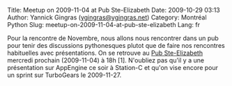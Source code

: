 Title: Meetup on 2009-11-04 at Pub Ste-Elizabeth
Date: 2009-10-29 03:13
Author: Yannick Gingras (ygingras@ygingras.net)
Category: Montréal Python
Slug: meetup-on-2009-11-04-at-pub-ste-elizabeth
Lang: fr

Pour la rencontre de Novembre, nous allons nous rencontrer dans un pub
pour tenir des discussions pythonesques plutot que de faire nos
rencontres habituelles avec présentations. On se retrouve au [Pub
Ste-Elizabeth][] mercredi prochain (2009-11-04) à 18h [1]. N'oubliez pas
qu'il y a une présentation sur AppEngine ce soir à Station-C et qu'on
vise encore pour un sprint sur TurboGears le 2009-11-27.

  [Pub Ste-Elizabeth]: http://beeradvocate.com/beer/profile/10019
